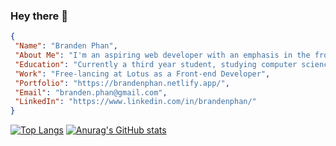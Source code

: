 ### Hey there 👋

```json
{
 "Name": "Branden Phan",
 "About Me": "I'm an aspiring web developer with an emphasis in the front-end, focusing on technologies such as React",
 "Education": "Currently a third year student, studying computer science at the University of Guelph",
 "Work": "Free-lancing at Lotus as a Front-end Developer",
 "Portfolio": "https://brandenphan.netlify.app/",
 "Email": "branden.phan@gmail.com",
 "LinkedIn": "https://www.linkedin.com/in/brandenphan/"
}
```

[![Top Langs](https://github-readme-stats.vercel.app/api/top-langs/?username=brandenphan&layout=demo)](https://github.com/anuraghazra/github-readme-stats)
[![Anurag's GitHub stats](https://github-readme-stats.vercel.app/api?username=brandenphan&theme=radical&hide=commits)](https://github.com/anuraghazra/github-readme-stats)



<!--
**brandenphan/brandenphan** is a ✨ _special_ ✨ repository because its `README.md` (this file) appears on your GitHub profile.

Here are some ideas to get you started:

- 🔭 I’m currently working on ...
- 🌱 I’m currently learning ...
- 👯 I’m looking to collaborate on ...
- 🤔 I’m looking for help with ...
- 💬 Ask me about ...
- 📫 How to reach me: ...
- 😄 Pronouns: ...
- ⚡ Fun fact: ...
-->
